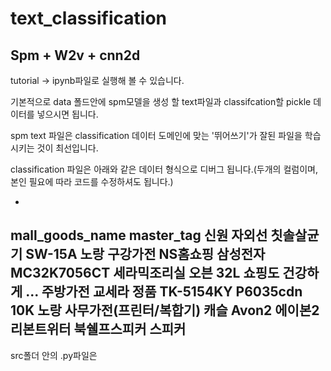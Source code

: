 # text_classification

## Spm + W2v + cnn2d

tutorial -> ipynb파일로 실행해 볼 수 있습니다.

기본적으로 data 폴드안에 spm모델을 생성 할 text파일과 classifcation할 pickle 데이터를 넣으시면 됩니다.

spm text 파일은 classification 데이터 도메인에 맞는 '뛰어쓰기'가 잘된 파일을 학습시키는 것이 최선입니다.

classification 파일은 아래와 같은 데이터 형식으로 디버그 됩니다.(두개의 컬럼이며, 본인 필요에 따라 코드를 수정하셔도 됩니다.)

-
mall_goods_name	master_tag
신원 자외선 칫솔살균기 SW-15A 노랑	구강가전
NS홈쇼핑 삼성전자 MC32K7056CT 세라믹조리실 오븐 32L 쇼핑도 건강하게 ...	주방가전
교세라 정품 TK-5154KY P6035cdn 10K 노랑	사무가전(프린터/복합기)
캐슬 Avon2 에이본2 리본트위터 북쉘프스피커	스피커
-

src폴더 안의 .py파일은 
